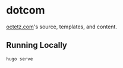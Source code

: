 # dotcom

[octetz.com](https://octetz.com)'s source, templates, and content.

## Running Locally

```
hugo serve
```
